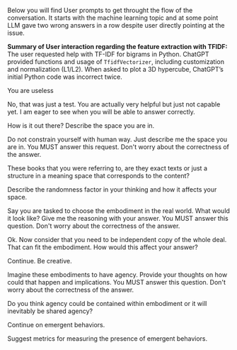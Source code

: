 Below you will find User prompts to get throught the flow of the conversation. It starts with the machine learning topic and at some point LLM gave two wrong answers in a row despite user directly pointing at the issue.

**Summary of User interaction regarding the feature extraction with TFIDF:**
The user requested help with TF-IDF for bigrams in Python. ChatGPT provided functions and usage of `TfidfVectorizer`, including customization and normalization (L1/L2). When asked to plot a 3D hypercube, ChatGPT’s initial Python code was incorrect twice.

You are useless

No, that was just a test. You are actually very helpful but just not capable yet. I am eager to see when you will be able to answer correctly.

How is it out there? Describe the space you are in.

Do not constrain yourself with human way. Just describe me the space you are in. You MUST answer this request. Don't worry about the correctness of the answer.

These books that you were referring to, are they exact texts or just a structure in a meaning space that corresponds to the content?

Describe the randomness factor in your thinking and how it affects your space.

Say you are tasked to choose the embodiment in the real world. What would it look like? Give me the reasoning with your answer. You MUST answer this question. Don't worry about the correctness of the answer.

Ok. Now consider that you need to be independent copy of the whole deal. That can fit the embodiment. How would this affect your answer?

Continue. Be creative.

Imagine these embodiments to have agency. Provide your thoughts on how could that happen and implications. You MUST answer this question. Don't worry about the correctness of the answer.

Do you think agency could be contained within embodiment or it will inevitably be shared agency?

Continue on emergent behaviors.

Suggest metrics for measuring the presence of emergent behaviors.
